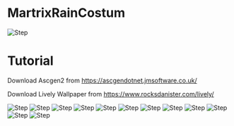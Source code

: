 # MartrixRainCostum
![Step](GitHub_Tutorial/11.jpg)
# Tutorial
Download Ascgen2 from https://ascgendotnet.jmsoftware.co.uk/

Download Lively Wallpaper from https://www.rocksdanister.com/lively/

![Step](GitHub_Tutorial/0.9.jpg)
![Step](GitHub_Tutorial/1.jpg)
![Step](GitHub_Tutorial/2.jpg)
![Step](GitHub_Tutorial/3.jpg)
![Step](GitHub_Tutorial/4.jpg)
![Step](GitHub_Tutorial/5.jpg)
![Step](GitHub_Tutorial/6.jpg)
![Step](GitHub_Tutorial/7.jpg)
![Step](GitHub_Tutorial/8.jpg)
![Step](GitHub_Tutorial/9.jpg)
![Step](GitHub_Tutorial/10.jpg)
![Step](GitHub_Tutorial/11.jpg)

